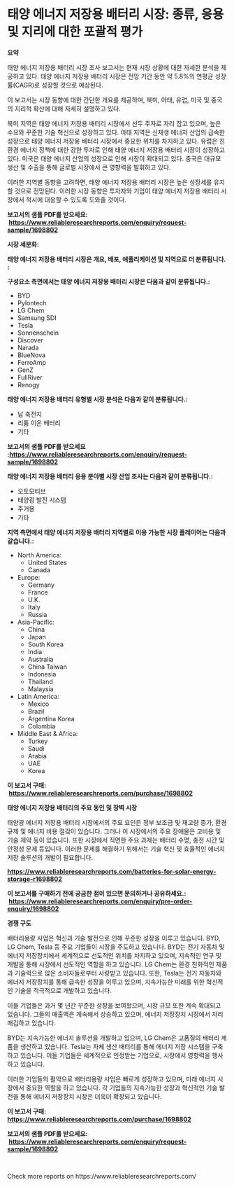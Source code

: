 <p><h1>태양 에너지 저장용 배터리 시장: 종류, 응용 및 지리에 대한 포괄적 평가</h1></p><p><strong>요약</strong></p>
<p><p>태양 에너지 저장용 배터리 시장 조사 보고서는 현재 시장 상황에 대한 자세한 분석을 제공하고 있다. 태양 에너지 저장용 배터리 시장은 전망 기간 동안 약 5.8%의 연평균 성장률(CAGR)로 성장할 것으로 예상된다.</p><p>이 보고서는 시장 동향에 대한 간단한 개요를 제공하며, 북미, 아태, 유럽, 미국 및 중국의 지리적 확산에 대해 자세히 설명하고 있다.</p><p>북미 지역은 태양 에너지 저장용 배터리 시장에서 선두 주자로 자리 잡고 있으며, 높은 수요와 꾸준한 기술 혁신으로 성장하고 있다. 아태 지역은 신재생 에너지 산업의 급속한 성장으로 태양 에너지 저장용 배터리 시장에서 중요한 위치를 차지하고 있다. 유럽은 친환경 에너지 정책에 대한 강한 투자로 인해 태양 에너지 저장용 배터리 시장이 성장하고 있다. 미국은 태양 에너지 산업의 성장으로 인해 시장이 확대되고 있다. 중국은 대규모 생산 및 수출을 통해 글로벌 시장에서 큰 영향력을 발휘하고 있다.</p><p>이러한 지역별 동향을 고려하면, 태양 에너지 저장용 배터리 시장은 높은 성장세를 유지할 것으로 전망된다. 이러한 시장 동향은 투자자와 기업이 태양 에너지 저장용 배터리 시장에서 적시에 대응할 수 있도록 도와줄 것이다.</p></p>
<p><strong>보고서의 샘플 PDF를 받으세요: &nbsp;<a href="https://www.reliableresearchreports.com/enquiry/request-sample/1698802">https://www.reliableresearchreports.com/enquiry/request-sample/1698802</a></strong></p>
<p><strong>시장 세분화:</strong></p>
<p><strong> 태양 에너지 저장용 배터리 시장은 개요, 배포, 애플리케이션 및 지역으로 더 분류됩니다. :</strong></p>
<p><strong>구성요소 측면에서는 태양 에너지 저장용 배터리 시장은 다음과 같이 분류됩니다.:</strong></p>
<p><ul><li>BYD</li><li>Pylontech</li><li>LG Chem</li><li>Samsung SDI</li><li>Tesla</li><li>Sonnenschein</li><li>Discover</li><li>Narada</li><li>BlueNova</li><li>FerroAmp</li><li>GenZ</li><li>FullRiver</li><li>Renogy</li></ul></p>
<p><strong> 태양 에너지 저장용 배터리 유형별 시장 분석은 다음과 같이 분류됩니다.:</strong></p>
<p><ul><li>납 축전지</li><li>리튬 이온 배터리</li><li>기타</li></ul></p>
<p><strong>보고서의 샘플 PDF를 받으세요 :<a href="https://www.reliableresearchreports.com/enquiry/request-sample/1698802">https://www.reliableresearchreports.com/enquiry/request-sample/1698802</a></strong></p>
<p><strong> 태양 에너지 저장용 배터리 응용 분야별 시장 산업 조사는 다음과 같이 분류됩니다.:</strong></p>
<p><ul><li>오토모티브</li><li>태양광 발전 시스템</li><li>주거용</li><li>기타</li></ul></p>
<p><strong>지역 측면에서 태양 에너지 저장용 배터리 지역별로 이용 가능한 시장 플레이어는 다음과 같습니다.:</strong></p>
<p><ul>
    <li>
        North America:
        <ul>
            <li>United States</li>
            <li>Canada</li>
        </ul>
    </li>
    <li>
        Europe:
        <ul>
            <li>Germany</li>
            <li>France</li>
            <li>U.K.</li>
            <li>Italy</li>
            <li>Russia</li>
        </ul>
    </li>
    <li>
        Asia-Pacific:
        <ul>
            <li>China</li>
            <li>Japan</li>
            <li>South Korea</li>
            <li>India</li>
            <li>Australia</li>
            <li>China Taiwan</li>
            <li>Indonesia</li>
            <li>Thailand</li>
            <li>Malaysia</li>
        </ul>
    </li>
    <li>
        Latin America:
        <ul>
            <li>Mexico</li>
            <li>Brazil</li>
            <li>Argentina Korea</li>
            <li>Colombia</li>
        </ul>
    </li>
    <li>
        Middle East & Africa:
        <ul>
            <li>Turkey</li>
            <li>Saudi</li>
            <li>Arabia</li>
            <li>UAE</li>
            <li>Korea</li>
        </ul>
    </li>
    </ul></p>
<p><strong>이 보고서 구매: &nbsp;<a href="https://www.reliableresearchreports.com/purchase/1698802">https://www.reliableresearchreports.com/purchase/1698802</a></strong></p>
<p><strong>태양 에너지 저장용 배터리의 주요 동인 및 장벽 시장</strong></p>
<p><p>태양광 에너지 저장용 배터리 시장에서의 주요 요인은 정부 보조금 및 재고량 증가, 환경 규제 및 에너지 비용 절갘이 있습니다. 그러나 이 시장에서의 주요 장애물은 고비용 및 기술 제약 등이 있습니다. 또한 시장에서 직면한 주요 과제는 배터리 수명, 충전 시간 및 안정성 문제 등입니다. 이러한 문제를 해결하기 위해서는 기술 혁신 및 효율적인 에너지 저장 솔루션의 개발이 필요합니다.</p></p>
<p><strong><a href="https://www.reliableresearchreports.com/batteries-for-solar-energy-storage-r1698802">https://www.reliableresearchreports.com/batteries-for-solar-energy-storage-r1698802</a></strong></p>
<p><strong>이 보고서를 구매하기 전에 궁금한 점이 있으면 문의하거나 공유하세요.: &nbsp;<a href="https://www.reliableresearchreports.com/enquiry/pre-order-enquiry/1698802">https://www.reliableresearchreports.com/enquiry/pre-order-enquiry/1698802</a></strong></p>
<p><strong>경쟁 구도</strong></p>
<p><p>배터리용량 사업은 혁신과 기술 발전으로 인해 꾸준한 성장을 이루고 있습니다. BYD, LG Chem, Tesla 등 주요 기업들이 시장을 주도하고 있습니다. BYD는 전기 자동차 및 에너지 저장장치에서 세계적으로 선도적인 위치를 차지하고 있으며, 지속적인 연구 및 개발을 통해 시장에서 선도적인 역할을 하고 있습니다. LG Chem는 환경 친화적인 제품과 기술력으로 많은 소비자들로부터 사랑받고 있습니다. 또한, Tesla는 전기 자동차와 에너지 저장장치를 통해 급속한 성장을 이루고 있으며, 지속가능한 미래를 위한 혁신적인 기술을 적극적으로 개발하고 있습니다.</p><p>이들 기업들은 과거 몇 년간 꾸준한 성장을 보여왔으며, 시장 규모 또한 계속 확대되고 있습니다. 그들의 매출액은 계속해서 상승하고 있으며, 에너지 저장장치 시장에서 자리매김하고 있습니다.</p><p>BYD는 지속가능한 에너지 솔루션을 개발하고 있으며, LG Chem은 고품질의 배터리 제품을 생산하고 있습니다. Tesla는 자체 생산 배터리를 통해 에너지 저장 시스템을 구축하고 있습니다. 이들 기업들은 세계적으로 인정받는 기업으로, 시장에서 영향력을 행사하고 있습니다.</p><p>이러한 기업들의 활약으로 배터리용량 사업은 빠르게 성장하고 있으며, 미래 에너지 시장에서 중요한 역할을 하고 있습니다. 각 기업들의 지속가능한 성장과 혁신적인 기술 발전을 통해 에너지 저장장치 시장은 더욱더 확장되고 있습니다.</p></p>
<p><strong>이 보고서 구매: &nbsp; <a href="https://www.reliableresearchreports.com/purchase/1698802">https://www.reliableresearchreports.com/purchase/1698802</a></strong></p>
<p><strong>보고서의 샘플 PDF를 받으세요: &nbsp;<a href="https://www.reliableresearchreports.com/enquiry/request-sample/1698802">https://www.reliableresearchreports.com/enquiry/request-sample/1698802</a></strong><strong></strong></p>
<p>&nbsp;</p>
<p>Check more reports on https://www.reliableresearchreports.com/</p>